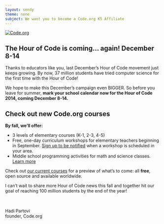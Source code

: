```yaml
---
layout: sendy
theme: none
subject: We want you to become a Code.org K5 Affiliate
---
```


[![Code.org](/images/fit-600/code-group.jpg)](/)

## The Hour of Code is coming… again! December 8-14

Thanks to educators like you, last December’s Hour of Code movement just keeps growing. By now, 37 million students have tried computer science for the first time with the Hour of Code!

We hope to make this December’s campaign even BIGGER. So before you leave for summer, **mark your school calendar now for the Hour of Code 2014, coming December 8-14.**

## Check out new Code.org courses

**By fall, we’ll offer:**

- 3 levels of elementary courses (K-1, 2-3, 4-5)
- Free, one-day curriculum workshops for elementary teachers beginning in September. [Sign up to be notified](http://code.org/educate/k5) when a workshop is scheduled in your area.
- Middle school programming activities for math and science classes. [Learn more](http://code.org/educate)

Check out [our current courses](http://studio.code.org) for a preview of what’s to come: all **free**, open source and available worldwide.

I can’t wait to share more Hour of Code news this fall and together hit our goal of reaching 100 million students by the end of the year!

<br />
<br />
Hadi Partovi<br />
founder, Code.org
